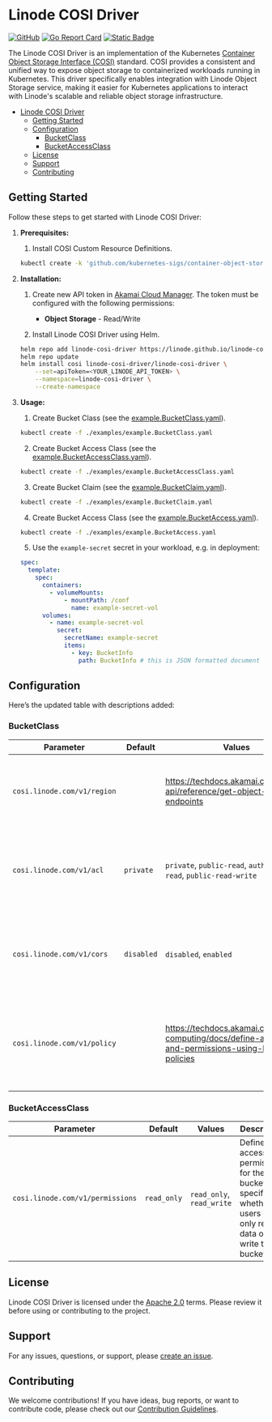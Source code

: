 # Linode COSI Driver

[![GitHub](https://img.shields.io/github/license/linode/linode-cosi-driver)](LICENSE)
[![Go Report Card](https://goreportcard.com/badge/github.com/linode/linode-cosi-driver)](https://goreportcard.com/report/github.com/linode/linode-cosi-driver)
[![Static Badge](https://img.shields.io/badge/COSI_Specification-v1alpha1-green)](https://github.com/kubernetes-sigs/container-object-storage-interface-spec/tree/v0.1.0)

The Linode COSI Driver is an implementation of the Kubernetes [Container Object Storage Interface (COSI)](https://github.com/kubernetes-sigs/container-object-storage-interface) standard. COSI provides a consistent and unified way to expose object storage to containerized workloads running in Kubernetes. This driver specifically enables integration with Linode Object Storage service, making it easier for Kubernetes applications to interact with Linode's scalable and reliable object storage infrastructure.

- [Linode COSI Driver](#linode-cosi-driver)
  - [Getting Started](#getting-started)
  - [Configuration](#configuration)
    - [BucketClass](#bucketclass)
    - [BucketAccessClass](#bucketaccessclass)
  - [License](#license)
  - [Support](#support)
  - [Contributing](#contributing)

## Getting Started

Follow these steps to get started with Linode COSI Driver:

1. **Prerequisites:**
    1. Install COSI Custom Resource Definitions.
    ```sh
    kubectl create -k 'github.com/kubernetes-sigs/container-object-storage-interface/?ref=v0.2.1'
    ```

2. **Installation:**
    1. Create new API token in [Akamai Cloud Manager](https://cloud.linode.com/profile/tokens). The token must be configured with the following permissions:
        - **Object Storage** - Read/Write

    2. Install Linode COSI Driver using Helm.
    ```sh
    helm repo add linode-cosi-driver https://linode.github.io/linode-cosi-driver
    helm repo update
    helm install cosi linode-cosi-driver/linode-cosi-driver \
        --set=apiToken=<YOUR_LINODE_API_TOKEN> \
        --namespace=linode-cosi-driver \
        --create-namespace
    ```

3. **Usage:**
    1. Create Bucket Class (see the [example.BucketClass.yaml](./examples/linode-objectstorage.BucketClass.yaml)).
    ```sh
    kubectl create -f ./examples/example.BucketClass.yaml
    ```

    2. Create Bucket Access Class (see the [example.BucketAccessClass.yaml](./examples/linode-objectstorage.BucketAccessClass.yaml)).
    ```sh
    kubectl create -f ./examples/example.BucketAccessClass.yaml
    ```

    3. Create Bucket Claim (see the [example.BucketClaim.yaml](./examples/example.BucketClaim.yaml)).
    ```sh
    kubectl create -f ./examples/example.BucketClaim.yaml
    ```

    4. Create Bucket Access Class (see the [example.BucketAccess.yaml](./examples/example.BucketAccess.yaml)).
    ```sh
    kubectl create -f ./examples/example.BucketAccess.yaml
    ```

    5. Use the `example-secret` secret in your workload, e.g. in deployment:
    ```yaml
    spec:
      template:
        spec:
          containers:
            - volumeMounts:
                - mountPath: /conf
                  name: example-secret-vol
          volumes:
            - name: example-secret-vol
              secret:
                secretName: example-secret
                items:
                  - key: BucketInfo
                    path: BucketInfo # this is JSON formatted document
    ```

## Configuration

Here’s the updated table with descriptions added:

### BucketClass

| Parameter                   | Default    | Values                                                                                               | Description                                                                            |
|-----------------------------|------------|------------------------------------------------------------------------------------------------------|----------------------------------------------------------------------------------------|
| `cosi.linode.com/v1/region` |            | https://techdocs.akamai.com/linode-api/reference/get-object-storage-endpoints                        | **REQUIRED** The region where the object storage bucket will be created.               |
| `cosi.linode.com/v1/acl`    | `private`  | `private`, `public-read`, `authenticated-read`, `public-read-write`                                  | The access control list (ACL) policy that defines who can read or write to the bucket. |
| `cosi.linode.com/v1/cors`   | `disabled` | `disabled`, `enabled`                                                                                | Enables or disables Cross-Origin Resource Sharing (CORS) for the bucket.               |
| `cosi.linode.com/v1/policy` |            | https://techdocs.akamai.com/cloud-computing/docs/define-access-and-permissions-using-bucket-policies | Defines custom bucket policies for fine-grained access control and permissions.        |

### BucketAccessClass

| Parameter                        | Default     | Values                    | Description                                                                                                             |
|----------------------------------|-------------|---------------------------|-------------------------------------------------------------------------------------------------------------------------|
| `cosi.linode.com/v1/permissions` | `read_only` | `read_only`, `read_write` | Defines the access permissions for the bucket, specifying whether users can only read data or also write to the bucket. |

## License

Linode COSI Driver is licensed under the [Apache 2.0](LICENSE) terms. Please review it before using or contributing to the project.

## Support

For any issues, questions, or support, please [create an issue](https://github.com/linode/linode-cosi-driver/issues).

## Contributing

We welcome contributions! If you have ideas, bug reports, or want to contribute code, please check out our [Contribution Guidelines](CONTRIBUTING.md).
